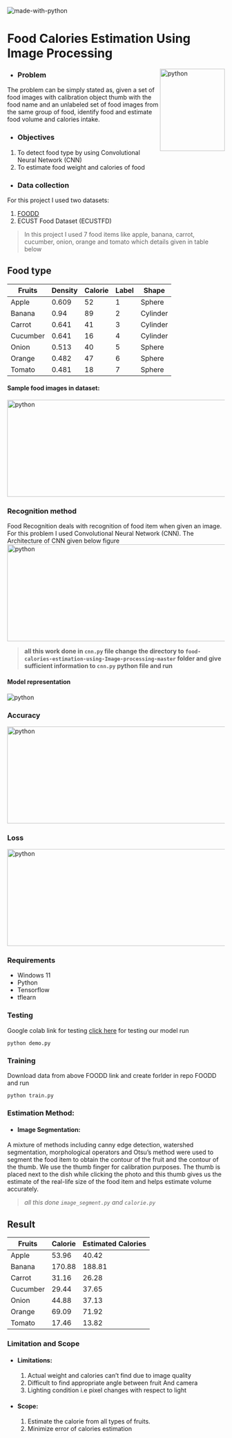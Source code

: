 ![made-with-python](https://img.shields.io/badge/Made%20with-Python-1f425f.svg)

# Food Calories Estimation Using Image Processing
<img src="1.jpg" alt="python" width="150" height="190" align="right">


+ ###  Problem
 The problem can be simply stated as, given a set of food images with calibration object thumb with the food name and an unlabeled set of food images from the same group of food, identify food and estimate food volume and calories intake.
+ ### Objectives
 1.	To detect food type by using Convolutional Neural Network (CNN)
 2.	To estimate food weight and calories of food
 

+ ### Data collection
For this project I used two datasets:
1. [FOODD]()
2. ECUST Food Dataset (ECUSTFD)

>In this project I used 7 food items like apple, banana, carrot, cucumber, onion, orange and tomato which details given in table below
  
  
## Food type

 | Fruits  | Density | Calorie| Label |	Shape   |
 | ------- | ------- | ------ | ----- | --------|
 | Apple   |  0.609  |   52   |   1   | Sphere  | 
 | Banana  |  0.94   |   89   |   2   | Cylinder|
 | Carrot  |  0.641  |   41   |   3   | Cylinder|
 | Cucumber|  0.641  |   16   |   4   | Cylinder|
 | Onion   |  0.513  |   40   |   5   | Sphere  |
 | Orange  |  0.482  |   47   |   6   | Sphere  |
 | Tomato  |  0.481  |   18   |   7   | Sphere  |




#### Sample food images in dataset:

<img src="2.PNG" alt="python" width="615" height="224" align="centre">


### Recognition method
Food Recognition deals with recognition of food item when given an image. For this problem I used Convolutional Neural Network (CNN). The Architecture of  CNN given below figure 
<img src="3.png" alt="python" width="615" height="224" align="centre">
> **all this work done in ```cnn.py``` file
change the directory to ```food-calories-estimation-using-Image-processing-master``` folder and give sufficient information to ```cnn.py``` python file and run**

#### Model representation
<img src="graph_run=Fruits_dectector-0.001-5conv-basic.png" alt="python" align="centre">

### Accuracy 
<img src="Accuracy_Validation.svg" alt="python" width="615" height="224" align="centre">

### Loss
<img src="Loss_Validation.svg" alt="python" width="615" height="224" align="centre">





### Requirements
+ Windows 11 
+ Python
+ Tensorflow 
+ tflearn


### Testing
Google colab link for testing [click here]()
for testing our model run
```
python demo.py
```

### Training
Download data from above FOODD link and create forlder in repo FOODD and run
```
python train.py
```

### Estimation Method:
+ #### Image Segmentation:
A mixture of methods including canny edge detection, watershed segmentation, morphological operators and Otsu’s method were used to segment the food item to obtain the contour of the fruit and the contour of the thumb. We use the thumb finger for calibration purposes. The thumb is placed next to the dish while clicking the photo and this thumb gives us the estimate of the real-life size of the food item and helps estimate volume accurately.
> *all this done ```image_segment.py``` and ```calorie.py```*



## Result

 | Fruits  | Calorie | Estimated Calories|
 | ------- | ------- | -----------------| 
 | Apple   |  53.96  |   40.42          |
 | Banana  |  170.88 |   188.81         |  
 | Carrot  |  31.16  |   26.28          |
 | Cucumber|  29.44  |   37.65          |
 | Onion   |  44.88  |   37.13          |  
 | Orange  |  69.09  |   71.92          |
 | Tomato  |  17.46  |   13.82          |


### Limitation and Scope
+ #### Limitations:
    1.	Actual weight and calories can’t find due to image quality
    2.	Difficult to find appropriate angle between fruit And camera
    3. Lighting condition i.e pixel changes with respect to light
    
+ #### Scope:
    1.	Estimate the calorie from all types of fruits.
    2.	Minimize error of calories estimation
    
